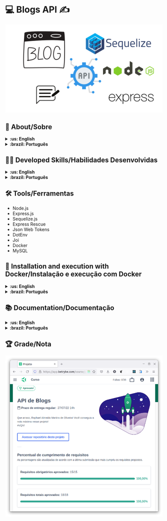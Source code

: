 # :computer: Blogs API :writing_hand:

![cover](./cover.png)

## :page_with_curl: About/Sobre

<details>
  <summary markdown="span"><strong>:us: English</strong></summary><br />

Node.js and Express.js project developed by [Raphael Martins](https://www.linkedin.com/in/raphaelameidamartins/) at the end of Unit 24 ([Back-end Development Module](https://github.com/raphaelalmeidamartins/trybe_exercicios/tree/main/3_Desenvolvimento-Back-end)) of Trybe's Web Development course. I was approved with 100% of the mandatory and optional requirements met.

We had to create a blog RESTful API using MSC (Model-Service-Controller) architecture. We must use the Sequelize.js ORM to connect with the database, and handle authentication with Json Web Token.

[Click here](https://blogs-api-24072022.herokuapp.com/docs/en/) to check out the final version of the project on your browser.
<br />
</details>

<details>
  <summary markdown="span"><strong>:brazil: Português</strong></summary><br />

Projeto Node.js, Express.js e Sequelize.js desenvolvido por [Raphael Martins](https://www.linkedin.com/in/raphaelameidamartins/) ao final do Bloco 24 ([Módulo Desenvolvimento Back-end](https://github.com/raphaelalmeidamartins/trybe_exercicios/tree/main/3_Desenvolvimento-Back-end)) do curso de Desenvolvimento Web da Trybe. Fui aprovado com 100% dos requisitos obrigatórios e opcionais atingidos.

Tivemos que criar uma API RESTful de blog usando a arquitetura MSC (Model-Service-Controller). A conexão com o banco de dados precisou ser feita com o ORM Sequelize e a autenticação com Json Web Token.

[Clique aqui](https://blogs-api-24072022.herokuapp.com/docs/br/) para conferir a versão final do projeto no seu navegador.
<br />
</details>

## :man_technologist: Developed Skills/Habilidades Desenvolvidas

<details>
  <summary markdown="span"><strong>:us: English</strong></summary><br />

* Create an Express.js application
* Create a RESTful API using MSC (Model-Service-Controller) architecture
* Validate requests' data with the Joi library
* Implement authentication with Json Web Token (JWT)
* Use the Sequelize.js ORM to connect with the database and perform queries
<br />
</details>

<details>
  <summary markdown="span"><strong>:brazil: Português</strong></summary><br />

* Criar uma aplicação Express.js
* Criar uma API RESTful usando arquitetura MSC (Model-Service-Controller)
* Validar dados das requisições com a biblioteca Joi
* Implementar autenticação por Json Web Token (JWT)
* Usar o ORM Sequelize.js para fazer a conexão e queries no banco de dados
<br />
</details>

## :hammer_and_wrench: Tools/Ferramentas

* Node.js
* Express.js
* Sequelize.js
* Express Rescue
* Json Web Tokens
* DotEnv
* Joi
* Docker
* MySQL

## :whale2: Installation and execution with Docker/Instalação e execução com Docker

<details>
  <summary markdown="span"><strong>:us: English</strong></summary><br />

To run this application you need to have **Git**, **Docker** and **Docker Compose** installed on your machine. Docker Compose needs to be at **1.29** version or superior.

### 1 - Clone the repository
```sh
git clone https://github.com/raphaelalmeidamartins/blogs-api
```

### 2 - Run the containers by running the command below in the application folder
```sh
docker-compose up -d --build
```

### 3 - Run this command to attach the container to your terminal
```sh
docker exec -it blogs_api bash
```

### 4 - On the attached container, install the dependencies and run the application

Install the dependencies:
```sh
npm install
```

Run the application:
```sh
npm start
```

### 5 - Access the documentation and make requests to the server running on the port 3000

Access the route http://localhost:3000/docs/en to see the English documentation and try the API. If you prefer, you can use a HTTP requests client of your choice (Insomnia, Thunder Client, etc) to make requests.

<br />
</details>

<details>
  <summary markdown="span"><strong>:brazil: Português</strong></summary><br />

Para rodar está aplicação é necessário ter **Git**, **Docker** e o **Docker Compose** instalados no seu computador. O Docker Compose precisa estar na versão **1.29** ou superior.

### 1 - Clone o repositório
```sh
git clone git@github.com:raphaelalmeidamartins/blogs-api.git
```

### 2 - Rode os containers executando o comando abaixo na pasta raiz da aplicação
```sh
docker-compose up -d --build
```

### 3 - Rode o comando para abrir o terminal do container blogs_api
```sh
docker exec -it blogs_api bash
```

### 4 - No terminal do container, installe as dependências e execute a aplicação

Instalando dependências:
```sh
npm install
```

Executando aplicação:
```sh
npm start
```

### 5 - Acesse a documentação e faça requisições para o servidor aberto na porta 3000

Acesse a rota http://localhost:3000/docs/br para acessar a documentação em português e testar a API. Se preferir, utilize um cliente de requisições HTTP de sua preferência (Insomnia, Thunder Client, etc) para fazer as requisições.

<br />
</details>

## :books: Documentation/Documentação

<details>
  <summary markdown="span"><strong>:us: English</strong></summary><br />

With the application running, acess the http://localhost:3000/docs/en route on your browser to see the English documentation.
<br />
</details>

<details>
  <summary markdown="span"><strong>:brazil: Português</strong></summary><br />

Com a aplicação em execução, acesse a rota http://localhost:3000/docs/br no navegador para ver a documentação em português.
<br />
</details>

## :trophy: Grade/Nota

![My grade of the project - Minha nota no projeto](./nota.png)

